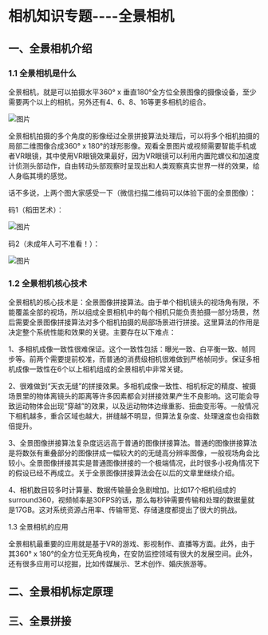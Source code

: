 # 相机知识专题----全景相机

## 一、全景相机介绍

### 1.1 全景相机是什么

全景相机，就是可以拍摄水平360° x 垂直180°全方位全景图像的摄像设备，至少需要两个以上的相机，另外还有4、6、8、16等更多相机的组合。

![图片](http://mmbiz.qpic.cn/mmbiz_png/rqpicxXx8cNltIWcibTicSd0SicBx3o32W3r9xXQKJWhuqWjASuHv7Qc8WuV8d508VZ9Hwe85gsl6geaeG8CqXWJ8w/640?wx_fmt=png&tp=webp&wxfrom=5&wx_lazy=1&wx_co=1)

全景相机拍摄的多个角度的影像经过全景拼接算法处理后，可以将多个相机拍摄的局部二维图像合成360° x 180°的球形影像。观看全景图片或视频需要智能手机或者VR眼镜，其中使用VR眼镜效果最好，因为VR眼镜可以利用内置陀螺仪和加速度计侦测头部动作，自由转动头部观察时呈现出和人类观察真实世界一样的效果，给人身临其境的感觉。

话不多说，上两个图大家感受一下（微信扫描二维码可以体验下面的全景图像）：

码1（稻田艺术）：

![图片](http://mmbiz.qpic.cn/mmbiz_png/rqpicxXx8cNltIWcibTicSd0SicBx3o32W3rde1v97ORyciaiaRzrEAIoaDhDia4oyMewAURfhVe7eTS9lkeh5IaNCeCA/640?wx_fmt=png&tp=webp&wxfrom=5&wx_lazy=1&wx_co=1)

码2（未成年人可不准看！）：

![图片](http://mmbiz.qpic.cn/mmbiz_png/rqpicxXx8cNltIWcibTicSd0SicBx3o32W3r3zMYYjn9ZtOPCJWhRiaUkOQPGLYLS7Sx8IRKbwTibrHhcBE2gpF7nELg/640?wx_fmt=png&tp=webp&wxfrom=5&wx_lazy=1&wx_co=1)

### 1.2 全景相机核心技术

全景相机的核心技术是：全景图像拼接算法。由于单个相机镜头的视场角有限，不能覆盖全部的视场，所以组成全景相机中的每个相机只能负责拍摄一部分场景，然后需要全景图像拼接算法对多个相机拍摄的局部场景进行拼接。这里算法的作用是决定整个系统性能和效果的关键。主要存在以下难点：



1、多相机成像一致性很难保证。这个一致性包括：曝光一致、白平衡一致、帧同步等。前两个需要提前校准，而普通的消费级相机很难做到严格帧同步。保证多相机成像一致性在6个以上相机组成的全景相机中非常关键。



2、很难做到“天衣无缝”的拼接效果。多相机成像一致性、相机标定的精度、被摄场景里的物体离镜头的距离等许多因素都会对拼接效果产生不良影响。这可能会导致运动物体会出现“穿越”的效果，以及运动物体边缘重影、扭曲变形等。一般情况下相机越多，重合区域也越大，拼缝越不明显，但算法复杂度、处理速度也会指数倍提升。



3、全景图像拼接算法复杂度远远高于普通的图像拼接算法。普通的图像拼接算法是将数张有重叠部分的图像拼成一幅较大的的无缝高分辨率图像，一般视场角会比较小。全景图像拼接其实是普通图像拼接的一个极端情况，此时很多小视角情况下的假设已经不再成立。关于全景图像拼接算法会在以后的文章里继续介绍。



4、相机数目较多时计算量、数据传输量会急剧增加。比如17个相机组成的surround360，视频帧率是30FPS的话，那么每秒钟需要传输和处理的数据量就是17GB。这对系统资源占用率、传输带宽、存储速度都提出了很大的挑战。

1.3 全景相机的应用

全景相机最重要的应用就是基于VR的游戏、影视制作、直播等方面。此外，由于其360° x 180°的全方位无死角视角，在安防监控领域有很大的发展空间。此外，还有很多应用可以挖掘，比如传媒展示、艺术创作、婚庆旅游等。

## 二、全景相机标定原理

## 三、全景拼接